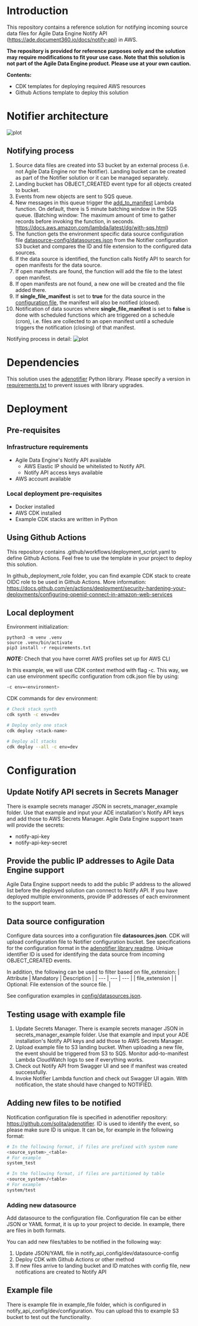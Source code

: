 # Introduction
This repository contains a reference solution for notifying incoming source data files for Agile Data Engine Notify API (https://ade.document360.io/docs/notify-api) in AWS. 

**The repository is provided for reference purposes only and the solution may require modifications to fit your use case. Note that this solution is not part of the Agile Data Engine product. Please use at your own caution.**

**Contents:**
- CDK templates for deploying required AWS resources
- Github Actions template to deploy this solution

# Notifier architecture
![plot](./docs/aws_notify_api_template.png)

## Notifying process

1. Source data files are created into S3 bucket by an external process (i.e. not Agile Data Engine nor the Notifier). Landing bucket can be created as part of the Notifier solution or it can be managed separately.
2. Landing bucket has OBJECT_CREATED event type for all objects created to bucket.
3. Events from new objects are sent to SQS queue.
4. New messages in this queue trigger the [add_to_manifest](functions/ade_notify_api/add_to_manifest.py) Lambda function. On default, there is 5 minute batching window in the SQS queue. (Batching window: The maximum amount of time to gather records before invoking the function, in seconds. https://docs.aws.amazon.com/lambda/latest/dg/with-sqs.html)
5. The function gets the environment specific data source configuration file [datasource-config/datasources.json](notify_api_config/dev/datasource-config/datasources.json) from the Notifier configuration S3 bucket and compares the ID and file extension to the configured data sources.
6. If the data source is identified, the function calls Notify API to search for open manifests for the data source.
7. If open manifests are found, the function will add the file to the latest open manifest.
8. If open manifests are not found, a new one will be created and the file added there.
9. If **single_file_manifest** is set to **true** for the data source in the [configuration file](cnotify_api_config/dev/datasource-config/datasources.json), the manifest will also be notified (closed).
10. Notification of data sources where **single_file_manifest** is set to **false** is done with scheduled functions which are triggered on a schedule (cron), i.e. files are collected to an open manifest until a schedule triggers the notification (closing) of that manifest.

Notifying process in detail:
![plot](./docs/aws_notifier_process.png)

# Dependencies
This solution uses the [adenotifier](https://github.com/solita/adenotifier) Python library. Please specify a version in [requirements.txt](functions/ade_notify_api/requirements.txt) to prevent issues with library upgrades.

# Deployment
## Pre-requisites
### Infrastructure requirements
- Agile Data Engine's Notify API available
    - AWS Elastic IP should be whitelisted to Notify API.
    - Notify API access keys available
- AWS account available

### Local deployment pre-requisites
- Docker installed
- AWS CDK installed
- Example CDK stacks are written in Python

## Using Github Actions
This repository contains .github/workflows/deployment_script.yaml to define Github Actions. Feel free to use the template in your project to deploy this solution.

In github_deployment_role folder, you can find example CDK stack to create OIDC role to be used in Github Actions. More information: https://docs.github.com/en/actions/deployment/security-hardening-your-deployments/configuring-openid-connect-in-amazon-web-services 

## Local deployment
Environment initialization:
```
python3 -m venv .venv
source .venv/bin/activate
pip3 install -r requirements.txt
```

**_NOTE:_** Chech that you have corret AWS profiles set up for AWS CLI

In this example, we will use CDK context method with flag -c. This way, we can use environment specific configuration from cdk.json file by using:
```bash
-c env=<environment>
```

CDK commands for dev environment:
```bash
# Check stack synth
cdk synth -c env=dev

# Deploy only one stack
cdk deploy <stack-name>

# Deploy all stacks
cdk deploy --all -c env=dev
```

# Configuration
## Update Notify API secrets in Secrets Manager
There is example secrets manager JSON in secrets_manager_example folder. Use that example and input your ADE installation's Notify API keys and add those to AWS Secrets Manager.
Agile Data Engine support team will provide the secrets:
- notify-api-key
- notify-api-key-secret

## Provide the public IP addresses to Agile Data Engine support
Agile Data Engine support needs to add the public IP address to the allowed list before the deployed solution can connect to Notify API. If you have deployed multiple environments, provide IP addresses of each environment to the support team.

## Data source configuration
Configure data sources into a configuration file **datasources.json**. CDK will upload configuration file to Notifier configuration bucket. See specifications for the configuration format in the [adenotifier library readme](https://github.com/solita/adenotifier). Unique identifier ID is used for identifying the data source from incoming OBJECT_CREATED events.

In addition, the following can be used to filter based on file_extension:
| Attribute  | Mandatory | Description |
| --- | --- | --- |
| file_extension  | | Optional: File extension of the source file. |

See configuration examples in [config/datasources.json](notify_api_config/dev/datasource-config/datasources.json).

## Testing usage with example file
1. Update Secrets Manager. There is example secrets manager JSON in secrets_manager_example folder. Use that example and input your ADE installation's Notify API keys and add those to AWS Secrets Manager.
2. Upload example file to S3 landing bucket. When uploading a new file, the event should be triggered from S3 to SQS. Monitor add-to-manifest Lambda CloudWatch logs to see if everything works.
3. Check out Notify API from Swagger UI and see if manifest was created successfully.
4. Invoke Notifier Lambda function and check out Swagger UI again. With notification, the state should have changed to NOTIFIED.

## Adding new files to be notified
Notification configuration file is specified in adenotifier repository: https://github.com/solita/adenotifier. ID is used to identify the event, so please make sure ID is unique. It can be, for example in the following format:
```bash
# In the following format, if files are prefixed with system name
<source_system>_<table>
# For example
system_test

# In the following format, if files are partitioned by table
<source_system>/<table>
# For example
system/test
```

### Adding new datasource
Add datasource to the configuration file. Configuration file can be either JSON or YAML format, it is up to your project to decide. In example, there are files in both formats.

You can add new files/tables to be notified in the following way:
1. Update JSON/YAML file in notify_api_config/dev/datasource-config
2. Deploy CDK with Github Actions or other method
3. If new files arrive to landing bucket and ID matches with config file, new notifications are created to Notify API

## Example file
There is example file in example_file folder, which is configured in notify_api_config/dev/configuration. You can upload this to example S3 bucket to test out the functionality.